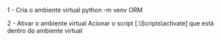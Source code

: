 1 - Cria o ambiente virtual
python -m venv ORM

2 - Ativar o ambiente virtual
Acionar o script [.\Scripts\activate] que está dentro do ambiente virtual